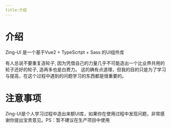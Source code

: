 ```yaml
---
title:介绍
---
```

# 介绍
Zing-UI 是一个基于Vue2 + TypeScrtpt + Sass 的UI组件库

有人总说不要重复造轮子, 因为凭借自己的力量几乎不可能造出一个比业界共用的轮子还好的轮子, 造再多也是白费力。
这的确有点道理，但我的目的只是为了学习与提高，在这个过程中遇到的问题学习的东西都是很重要的。

# 注意事项
Zing-UI是个人学习过程中造出来额UI库，如果你在使用过程中发现问题，非常感谢你提出宝贵意见。PS：暂不建议在生产项目中使用
